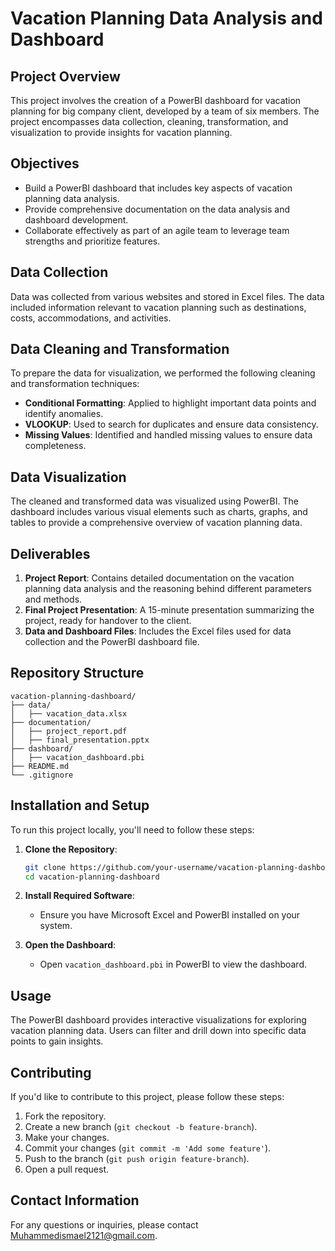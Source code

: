 # Vacation Planning Data Analysis and Dashboard

## Project Overview
This project involves the creation of a PowerBI dashboard for vacation planning for big company client, developed by a team of six members. The project encompasses data collection, cleaning, transformation, and visualization to provide insights for vacation planning.

## Objectives
- Build a PowerBI dashboard that includes key aspects of vacation planning data analysis.
- Provide comprehensive documentation on the data analysis and dashboard development.
- Collaborate effectively as part of an agile team to leverage team strengths and prioritize features.

## Data Collection
Data was collected from various websites and stored in Excel files. The data included information relevant to vacation planning such as destinations, costs, accommodations, and activities.

## Data Cleaning and Transformation
To prepare the data for visualization, we performed the following cleaning and transformation techniques:
- **Conditional Formatting**: Applied to highlight important data points and identify anomalies.
- **VLOOKUP**: Used to search for duplicates and ensure data consistency.
- **Missing Values**: Identified and handled missing values to ensure data completeness.

## Data Visualization
The cleaned and transformed data was visualized using PowerBI. The dashboard includes various visual elements such as charts, graphs, and tables to provide a comprehensive overview of vacation planning data.

## Deliverables
1. **Project Report**: Contains detailed documentation on the vacation planning data analysis and the reasoning behind different parameters and methods.
2. **Final Project Presentation**: A 15-minute presentation summarizing the project, ready for handover to the client.
3. **Data and Dashboard Files**: Includes the Excel files used for data collection and the PowerBI dashboard file.

## Repository Structure
```
vacation-planning-dashboard/
├── data/
│   ├── vacation_data.xlsx
├── documentation/
│   ├── project_report.pdf
│   ├── final_presentation.pptx
├── dashboard/
│   ├── vacation_dashboard.pbi
├── README.md
└── .gitignore
```

## Installation and Setup
To run this project locally, you'll need to follow these steps:

1. **Clone the Repository**:
   ```sh
   git clone https://github.com/your-username/vacation-planning-dashboard.git
   cd vacation-planning-dashboard
   ```

2. **Install Required Software**:
   - Ensure you have Microsoft Excel and PowerBI installed on your system.

3. **Open the Dashboard**:
   - Open `vacation_dashboard.pbi` in PowerBI to view the dashboard.

## Usage
The PowerBI dashboard provides interactive visualizations for exploring vacation planning data. Users can filter and drill down into specific data points to gain insights.

## Contributing
If you'd like to contribute to this project, please follow these steps:
1. Fork the repository.
2. Create a new branch (`git checkout -b feature-branch`).
3. Make your changes.
4. Commit your changes (`git commit -m 'Add some feature'`).
5. Push to the branch (`git push origin feature-branch`).
6. Open a pull request.

## Contact Information
For any questions or inquiries, please contact [Muhammedismael2121@gmail.com](mailto:your-email@example.com).
